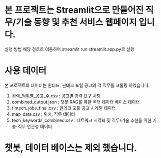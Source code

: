 # 본 프로젝트는 Streamlit으로 만들어진 직무/기술 동향 및 추천 서비스 웹페이지 입니다.
실행 방법
해당 경로로 이동하여 streamlit run streamlit.app.py로 실행
# 사용 데이터
본 프로젝트의 데이터는 원티드, 핀테크 포털 공고의 각 직무를 크롤링 하였습니다.
1. 경력_범위별_공고_수.csv : 공고별 경력 요구 사항
2. combined_output.json : 챗봇 RAG를 위한 벡터 데이터 베이스 데이터
3. fintech_jobs_final.csv : 핀테크 포톨 공고 시계열 데이터
4. map_data.csv : 위치, 직무 데이터
5. tech_keywords_combined.csv : 네트워크 시각화 및 직무/기술 추천을 위한 기술-직무 연관성 데이터
# 챗봇, 데이터 베이스는 제외 했습니다.
